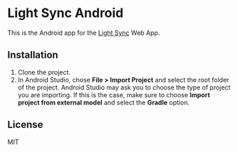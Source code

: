 # Light Sync Android

This is the Android app for the [Light Sync](https://lightsync.herokuapp.com) Web App.

## Installation

1. Clone the project.
2. In Android Studio, chose **File > Import Project** and select the root folder of the project.
   Android Studio may ask you to choose the type of project you are importing. If this is the case, make sure to choose **Import project from external model** and select the **Gradle** option.

## License

MIT

